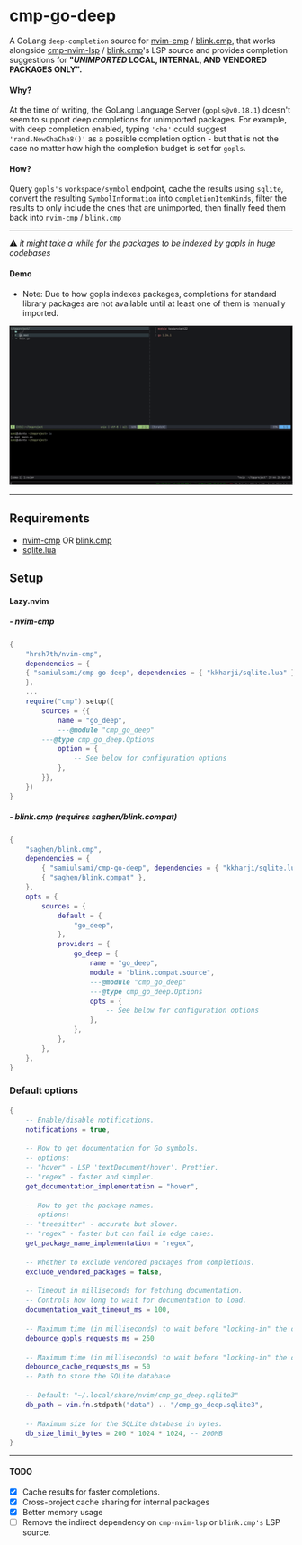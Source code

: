 # cmp-go-deep

A GoLang ```deep-completion``` source for [nvim-cmp](https://github.com/hrsh7th/nvim-cmp) / [blink.cmp](https://github.com/Saghen/blink.cmp), that works alongside [cmp-nvim-lsp](https://github.com/hrsh7th/cmp-nvim-lsp) / [blink.cmp](https://github.com/Saghen/blink.cmp)'s LSP source and provides completion suggestions for <b> "<i>UNIMPORTED</i> LOCAL, INTERNAL, AND VENDORED PACKAGES ONLY".</b>

#### Why?

At the time of writing, the GoLang Language Server (```gopls@v0.18.1```) doesn't seem to support deep completions for unimported packages. For example, with deep completion enabled, typing ```'cha'``` could suggest ```'rand.NewChaCha8()'``` as a possible completion option - but that is not the case no matter how high the completion budget is set for ```gopls```.


#### How?


Query  ```gopls's``` ```workspace/symbol``` endpoint, cache the results using ```sqlite```, convert the resulting ```SymbolInformation``` into ```completionItemKinds```, filter the results to only include the ones that are unimported, then finally feed them back into ```nvim-cmp``` / ```blink.cmp```

---
⚠️ <i> it might take a while for the packages to be indexed by gopls in huge codebases </i>
#### Demo

* Note: Due to how gopls indexes packages, completions for standard library packages are not available until at least one of them is manually imported.
<p align="center">
  <img src="./demo.gif" alt="demo" />
</p>

---
## Requirements
- [nvim-cmp](https://github.com/hrsh7th/nvim-cmp) OR [blink.cmp](https://github.com/saghen/blink.cmp)
- [sqlite.lua](https://github.com/kkharji/sqlite.lua)

## Setup
#### Lazy.nvim
##### - nvim-cmp
```lua
{
    "hrsh7th/nvim-cmp",
    dependencies = {
	{ "samiulsami/cmp-go-deep", dependencies = { "kkharji/sqlite.lua" } },
    },
    ...
    require("cmp").setup({
        sources = {{
            name = "go_deep",
            ---@module "cmp_go_deep"
	    ---@type cmp_go_deep.Options
            option = {
                -- See below for configuration options
            },
        }},
    })
}
```
##### - blink.cmp <i>(requires saghen/blink.compat)</i>
```lua
{
	"saghen/blink.cmp",
	dependencies = {
		{ "samiulsami/cmp-go-deep", dependencies = { "kkharji/sqlite.lua" } },
		{ "saghen/blink.compat" },
	},
	opts = {
		sources = {
			default = {
				"go_deep",
			},
			providers = {
				go_deep = {
					name = "go_deep",
					module = "blink.compat.source",
					---@module "cmp_go_deep"
					---@type cmp_go_deep.Options
					opts = {
						-- See below for configuration options
					},
				},
			},
		},
	},
}
```
### Default options
```lua
{
	-- Enable/disable notifications.
	notifications = true,

	-- How to get documentation for Go symbols.
	-- options:
	-- "hover" - LSP 'textDocument/hover'. Prettier.
	-- "regex" - faster and simpler.
	get_documentation_implementation = "hover",

	-- How to get the package names.
	-- options:
	-- "treesitter" - accurate but slower.
	-- "regex" - faster but can fail in edge cases.
	get_package_name_implementation = "regex",

	-- Whether to exclude vendored packages from completions.
	exclude_vendored_packages = false,

	-- Timeout in milliseconds for fetching documentation.
	-- Controls how long to wait for documentation to load.
	documentation_wait_timeout_ms = 100,

	-- Maximum time (in milliseconds) to wait before "locking-in" the current request and sending it to gopls.
	debounce_gopls_requests_ms = 250

	-- Maximum time (in milliseconds) to wait before "locking-in" the current request and loading data from cache.
	debounce_cache_requests_ms = 50
	-- Path to store the SQLite database

	-- Default: "~/.local/share/nvim/cmp_go_deep.sqlite3"
	db_path = vim.fn.stdpath("data") .. "/cmp_go_deep.sqlite3",

	-- Maximum size for the SQLite database in bytes.
	db_size_limit_bytes = 200 * 1024 * 1024, -- 200MB
}
```
---
#### TODO
- [x] Cache results for faster completions.
- [x] Cross-project cache sharing for internal packages
- [x] Better memory usage
- [ ] Remove the indirect dependency on ```cmp-nvim-lsp``` or ```blink.cmp's``` LSP source.
